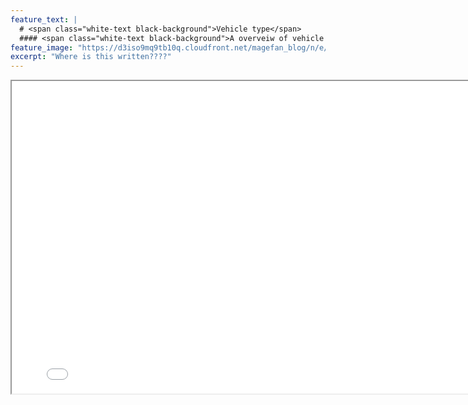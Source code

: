 ```yaml
---
feature_text: |
  # <span class="white-text black-background">Vehicle type</span>
  #### <span class="white-text black-background">A overveiw of vehicle types in crashes</span>
feature_image: "https://d3iso9mq9tb10q.cloudfront.net/magefan_blog/n/e/new-york-nightlife-things-to-do-at-night-big-bus-tours-jan-2017.jpg"
excerpt: "Where is this written????"
---
```

<style>
  .white-text {
    color: white;
  }
  .black-background {
    background-color: black;
    padding: 0.2em 0.5em; /* Adjust padding as needed */
    border-radius: 4px; /* Optional: Add rounded corners */
  }
</style>


<iframe src="/Final_Project/Figures/cartype_counts.png" width="800" height="500"></iframe>
